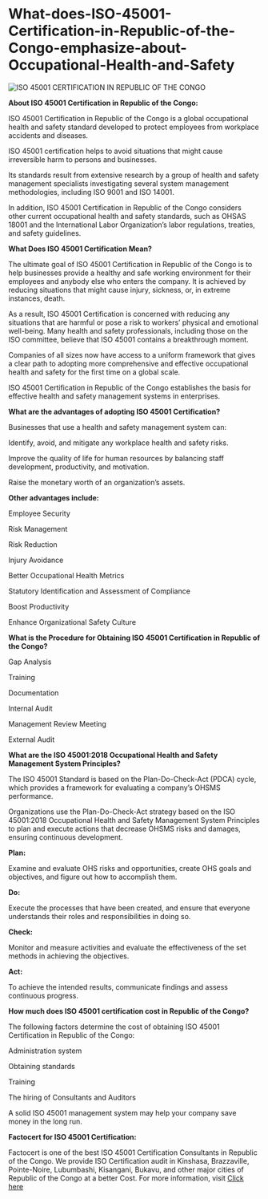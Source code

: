 # What-does-ISO-45001-Certification-in-Republic-of-the-Congo-emphasize-about-Occupational-Health-and-Safety

![ISO 45001 CERTIFICATION IN REPUBLIC OF THE CONGO](https://user-images.githubusercontent.com/89084770/177126042-b58ea5af-536e-4fa9-822d-3d2225b62b39.png)

**About ISO 45001 Certification in Republic of the Congo:**

ISO 45001 Certification in Republic of the Congo is a global occupational health and safety standard developed to protect employees from workplace accidents and diseases.

ISO 45001 certification helps to avoid situations that might cause irreversible harm to persons and businesses.

Its standards result from extensive research by a group of health and safety management specialists investigating several system management methodologies, including ISO 9001 and ISO 14001.

In addition, ISO 45001 Certification in Republic of the Congo considers other current occupational health and safety standards, such as OHSAS 18001 and the International Labor Organization’s labor regulations, treaties, and safety guidelines.

**What Does ISO 45001 Certification Mean?**

The ultimate goal of ISO 45001 Certification in Republic of the Congo is to help businesses provide a healthy and safe working environment for their employees and anybody else who enters the company. It is achieved by reducing situations that might cause injury, sickness, or, in extreme instances, death.

As a result, ISO 45001 Certification is concerned with reducing any situations that are harmful or pose a risk to workers’ physical and emotional well-being.
Many health and safety professionals, including those on the ISO committee, believe that ISO 45001 contains a breakthrough moment.

Companies of all sizes now have access to a uniform framework that gives a clear path to adopting more comprehensive and effective occupational health and safety for the first time on a global scale.

ISO 45001 Certification in Republic of the Congo establishes the basis for effective health and safety management systems in enterprises.

**What are the advantages of adopting ISO 45001 Certification?**

Businesses that use a health and safety management system can:

Identify, avoid, and mitigate any workplace health and safety risks.

Improve the quality of life for human resources by balancing staff development, productivity, and motivation.

Raise the monetary worth of an organization’s assets.

**Other advantages include:**

Employee Security

Risk Management

Risk Reduction

Injury Avoidance

Better Occupational Health Metrics

Statutory Identification and Assessment of Compliance

Boost Productivity

Enhance Organizational Safety Culture

**What is the Procedure for Obtaining ISO 45001 Certification in Republic of the Congo?**

Gap Analysis

Training

Documentation

Internal Audit

Management Review Meeting

External Audit

**What are the ISO 45001:2018 Occupational Health and Safety Management System Principles?**

The ISO 45001 Standard is based on the Plan-Do-Check-Act (PDCA) cycle, which provides a framework for evaluating a company’s OHSMS performance.

Organizations use the Plan-Do-Check-Act strategy based on the ISO 45001:2018 Occupational Health and Safety Management System Principles to plan and execute actions that decrease OHSMS risks and damages, ensuring continuous development.

**Plan:**

Examine and evaluate OHS risks and opportunities, create OHS goals and objectives, and figure out how to accomplish them.

**Do:**

Execute the processes that have been created, and ensure that everyone understands their roles and responsibilities in doing so.

**Check:**

Monitor and measure activities and evaluate the effectiveness of the set methods in achieving the objectives.

**Act:**

To achieve the intended results, communicate findings and assess continuous progress.

**How much does ISO 45001 certification cost in Republic of the Congo?**

The following factors determine the cost of obtaining ISO 45001 Certification in Republic of the Congo:

Administration system

Obtaining standards

Training

The hiring of Consultants and Auditors

A solid ISO 45001 management system may help your company save money in the long run.

**Factocert for ISO 45001 Certification:**

Factocert is one of the best ISO 45001 Certification Consultants in Republic of the Congo. We provide ISO Certification audit in Kinshasa, Brazzaville, Pointe-Noire, Lubumbashi, Kisangani, Bukavu, and other major cities of Republic of the Congo at a better Cost. For more information, visit <a href="https://factocert.com/republic-of-the-congo/iso-45001-certification-in-republic-of-the-congo/">Click here </a>
